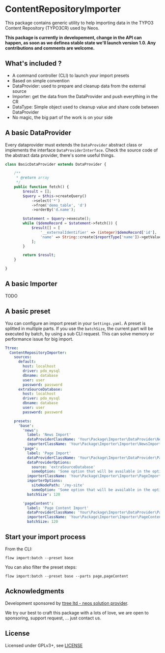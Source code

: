 ContentRepositoryImporter
=========================

This package contains generic utility to help importing data in the TYPO3 Content Repository (TYPO3CR) used by Neos.

**This package is currently in developement, change in the API can happen, as soon as we definea stable state 
we'll launch version 1.0. Any contributions and comments are welcome.**

What's included ?
-----------------

* A command controller (CLI) to launch your import presets
* Based on simple convention
* DataProvider: used to prepare and cleanup data from the external source
* Importer: get the data from the DataProvider and push everything in the CR
* DataType: Simple object used to cleanup value and share code between DataProvider
* No magic, the big part of the work is on your side

A basic DataProvider
--------------------

Every dataprovider must extends the ``DataProvider`` abstract class or implements the 
interface ```DataProviderInterface```. Check the source code of the abstract data provider, there's some useful things.

```php
class BasicDataProvider extends DataProvider {

	/**
	 * @return array
	 */
	public function fetch() {
		$result = [];
		$query = $this->createQuery()
			->select('*')
			->from('demo_table', 'd')
			->orderBy('d.name');

		$statement = $query->execute();
		while ($demoRecord = $statement->fetch()) {
			$result[] = [
				'__externalIdentifier' => (integer)$demoRecord['id'],
				'name' => String::create($reportType['name'])->getValue()
			];
		}

		return $result;
	}

}
```

A basic Importer
----------------

TODO

A basic preset
--------------

You can configure an import preset in your ```Settings.yaml```. A preset is splitted in multiple parts. If you use the
```batchSize```, the current part will be executed by batch, by using a sub CLI request. This can solve memory or
performance issue for big import.

```yaml
Ttree:
  ContentRepositoryImporter:
    sources:
      default:
        host: localhost
        driver: pdo_mysql
        dbname: database
        user: user
        password: password
      extraSourceDatabase:
        host: localhost
        driver: pdo_mysql
        dbname: database
        user: user
        password: password

    presets:
      'base':
        'news':
          label: 'News Import'
          dataProviderClassName: 'Your\Package\Importer\DataProvider\NewsDataProvider'
          importerClassName: 'Your\Package\Importer\Importer\NewsImporter'
        'page':
          label: 'Page Import'
          dataProviderClassName: 'Your\Package\Importer\DataProvider\PageDataProvider'
          dataProviderOptions:
            source: 'extraSourceDatabase'
            someOption: 'Some option that will be available in the options property of the data provider'
          importerClassName: 'Your\Package\Importer\Importer\PageImporter'
          importerOptions:
            siteNodePath: '/my-site'
            someOption: 'Some option that will be available in the options property of the importer'
          batchSize': 120

        'pageContent':
          label: 'Page Content Import'
          dataProviderClassName: 'Your\Package\Importer\DataProvider\PageContentDataProvider'
          importerClassName: 'Your\Package\Importer\Importer\PageContentImporter'
          batchSize: 120
```

Start your import process
-------------------------

From the CLI:

```
flow import:batch --preset base
```

You can also filter the preset steps:

```
flow import:batch --preset base --parts page,pageContent
```

Acknowledgments
---------------

Development sponsored by [ttree ltd - neos solution provider](http://ttree.ch).

We try our best to craft this package with a lots of love, we are open to sponsoring, support request, ... just contact us.

License
-------

Licensed under GPLv3+, see [LICENSE](LICENSE)